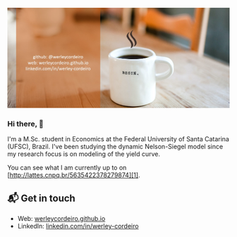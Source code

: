 
[![Hello 👋](https://raw.githubusercontent.com/werleycordeiro/werleycordeiro/main/card.jpg)][4]
### Hi there, 👋

I'm a M.Sc. student in Economics at the Federal University of Santa Catarina (UFSC), Brazil. I've been studying the dynamic Nelson-Siegel model since my research focus is on modeling of the yield curve.

You can see what I am currently up to on [http://lattes.cnpq.br/5635422378279874][1].

## 📬 Get in touch

- Web: [werleycordeiro.github.io][2]
- LinkedIn: [linkedin.com/in/werley-cordeiro][3]

[1]: http://lattes.cnpq.br/5635422378279874
[2]: https://werleycordeiro.github.io
[3]: https://linkedin.com/in/werley-cordeiro
[4]: https://github.com/werleycordeiro
